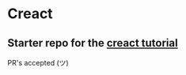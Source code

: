 # Creact
## Starter repo for the [creact tutorial](http://github.com/applegrain/creact)

PR's accepted (ツ)

